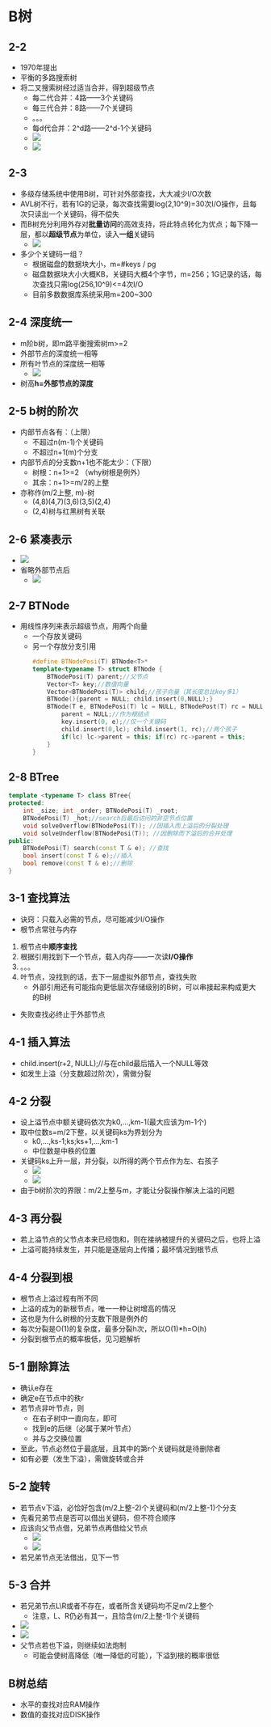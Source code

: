 # B树
## 2-2
- 1970年提出
- 平衡的多路搜索树
- 将二叉搜索树经过适当合并，得到超级节点
  - 每二代合并：4路——3个关键码
  - 每三代合并：8路——7个关键码
  - 。。。
  - 每d代合并：2^d路——2^d-1个关键码
  - ![](./img/8-6/二叉搜索树合并节点1.PNG)
  - ![](./img/8-6/二叉搜索树合并节点2.PNG)
## 2-3
- 多级存储系统中使用B树，可针对外部查找，大大减少I/O次数
- AVL树不行，若有1G的记录，每次查找需要log(2,10^9)=30次I/O操作，且每次只读出一个关键码，得不偿失
- 而B树充分利用外存对**批量访问**的高效支持，将此特点转化为优点；每下降一层，都以**超级节点**为单位，读入**一组**关键码
  - ![](./img/8-6/超级节点.PNG)
- 多少个关键码一组？
  - 根据磁盘的数据块大小，m=#keys / pg
  - 磁盘数据块大小大概KB，关键码大概4个字节，m=256；1G记录的话，每次查找只需log(256,10^9)<=4次I/O
  - 目前多数数据库系统采用m=200~300
## 2-4 深度统一
- m阶b树，即m路平衡搜索树m>=2
- 外部节点的深度统一相等
- 所有叶节点的深度统一相等
  - ![](./img/8-6/外部节点-叶节点.PNG)
- 树高**h=外部节点的深度**

## 2-5 b树的阶次
- 内部节点各有：（上限）
  - 不超过n(m-1)个关键码
  - 不超过n+1(m)个分支
- 内部节点的分支数n+1也不能太少：（下限）
  - 树根：n+1>=2 （why树根是例外）
  - 其余：n+1>=m/2的上整
- 亦称作(m/2上整, m)-树
  - (4,8)(4,7)(3,6)(3,5)(2,4)
  - (2,4)树与红黑树有关联

## 2-6 紧凑表示
- ![](./img/8-6/紧凑表示1.PNG)
- 省略外部节点后
  - ![](./img/8-6/紧凑表示2.PNG)

## 2-7 BTNode
- 用线性序列来表示超级节点，用两个向量
  - 一个存放关键码
  - 另一个存放分支引用
    ```cpp
    #define BTNodePosi(T) BTNode<T>*
    template<typename T> struct BTNode {
        BTNodePosi(T) parent;//父节点
        Vector<T> key;//数值向量
        Vector<BTNodePosi(T)> child;//孩子向量（其长度总比key多1）
        BTNode(){parent = NULL; child.insert(0,NULL);}
        BTNode(T e, BTNodePosi(T) lc = NULL, BTNodePost(T) rc = NULL){
            parent = NULL;//作为根结点
            key.insert(0, e);//仅一个关键码
            child.insert(0,lc); child.insert(1, rc);//两个孩子
            if(lc) lc->parent = this; if(rc) rc->parent = this;
        }
    }
    ```

## 2-8 BTree
```cpp
template <typename T> class BTree{
protected:
    int _size; int _order; BTNodePosi(T) _root;
    BTNodePosi(T) _hot;//search后最后访问的非空节点位置
    void solveOverflow(BTNodePosi(T)); //因插入而上溢后的分裂处理
    void solveUnderflow(BTNodePosi(T)); //因删除而下溢后的合并处理
public:
    BTNodePosi(T) search(const T & e); //查找
    bool insert(const T & e);//插入
    bool remove(const T & e);//删除
}

```

## 3-1 查找算法
- 诀窍：只载入必需的节点，尽可能减少I/O操作
- 根节点常驻与内存
1. 根节点中**顺序查找**
2. 根据引用找到下一个节点，载入内存——一次读**I/O操作**
3. 。。。
4. 叶节点，没找到的话，去下一层虚拟外部节点，查找失败
   - 外部引用还有可能指向更低层次存储级别的B树，可以串接起来构成更大的B树
- 失败查找必终止于外部节点

## 4-1 插入算法
- child.insert(r+2, NULL);//与在child最后插入一个NULL等效
- 如发生上溢（分支数超过阶次），需做分裂

## 4-2 分裂
- 设上溢节点中额关键码依次为k0,...,km-1(最大应该为m-1个)
- 取中位数s=m/2下整，以关键码ks为界划分为
  - k0,...,ks-1;ks;ks+1,...,km-1
  - 中位数是中秩的位置
- 关键码ks上升一层，并分裂，以所得的两个节点作为左、右孩子
  - ![](./img/8-6/分裂1.PNG)
  - ![](./img/8-6/分裂2.PNG)
- 由于b树阶次的界限：m/2上整与m，才能让分裂操作解决上溢的问题
  
## 4-3 再分裂
- 若上溢节点的父节点本来已经饱和，则在接纳被提升的关键码之后，也将上溢
- 上溢可能持续发生，并只能是逐层向上传播；最坏情况到根节点

## 4-4 分裂到根
- 根节点上溢过程有所不同
- 上溢的成为的新根节点，唯一一种让树增高的情况
- 这也是为什么树根的分支数下限是例外的
- 每次分裂是O(1)的复杂度，最多分裂h次，所以O(1)*h=O(h)
- 分裂到根节点的概率极低，见习题解析

## 5-1 删除算法
- 确认e存在
- 确定e在节点中的秩r
- 若节点非叶节点，则
  - 在右子树中一直向左，即可
  - 找到e的后继（必属于某叶节点）
  - 并与之交换位置
- 至此，节点必然位于最底层，且其中的第r个关键码就是待删除者
- 如有必要（发生下溢），需做旋转或合并

## 5-2 旋转
- 若节点v下溢，必恰好包含(m/2上整-2)个关键码和(m/2上整-1)个分支
- 先看兄弟节点是否可以借出关键码，但不符合顺序
- 应该向父节点借，兄弟节点再借给父节点
  - ![](./img/8-6/旋转1.PNG)
  - ![](./img/8-6/旋转2.PNG)
- 若兄弟节点无法借出，见下一节

## 5-3 合并
- 若兄弟节点L\R或者不存在，或者所含关键码均不足m/2上整个
  - 注意，L、R仍必有其一，且恰含(m/2上整-1)个关键码
- ![](./img/8-6/合并1.PNG)
- ![](./img/8-6/合并2.PNG)
- 父节点若也下溢，则继续如法炮制
  - 可能会使树高降低（唯一降低的可能），下溢到根的概率很低

## B树总结
- 水平的查找对应RAM操作
- 数值的查找对应DISK操作